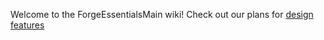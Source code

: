 Welcome to the ForgeEssentialsMain wiki!
Check out our plans for [design features](https://github.com/ForgeEssentials/ForgeEssentialsMain/wiki/Design-Features)